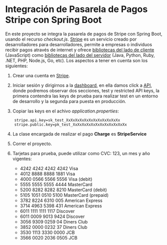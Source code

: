 # Integración de Pasarela de Pagos Stripe con Spring Boot

En este proyecto se integra la pasarela de pagos de Stripe con Spring Boot, usando el recurso *checkout.js*.
[Stripe](URL "https://stripe.com/") es un servicio creado por desarrolladores para desarrolladores, permite a empresas o individuos recibir pagos através de internet y ofrece [bibliotecas del lado de cliente](URL "https://stripe.com/docs/quickstart") (JavaScript) como [bibliotecas del lado del servidor](URL "https://stripe.com/docs/api") (Java, Python, Ruby, .NET, PHP, Node.js, Go, etc). Los aspectos a tener en cuenta son los siguientes:

1. Crear una cuenta en [Stripe](URL "https://dashboard.stripe.com/register").

2. Iniciar sesión y dirigirnos a la [dashboard](URl "https://dashboard.stripe.com/test/dashboard"), en ella damos click a [API](URL "https://dashboard.stripe.com/account/apikeys"), donde podremos observar dos secciones, test y restricted API keys, la primera contendra las keys de prueba para realizar test en un entorno de desarrollo y la segunda para puesta en producción.

3. Copiar las keys en el achivo *application.properties*:
```
	stripe.api.key=sk_test_XxXxXxXxXxXxXxXxXxXxXxXx
	stripe.public.key=pk_test_XxXxXxXxXxXxXxXxXxXxXxXx
```
4. La clase encargada de realizar el pago **Charge** es **StripeService**

5. Correr el proyecto.

6. Tarjetas para prueba, puede utilizar como CVC: 123, un mes y año vigentes:

	* 4242 4242 4242 4242 Visa
	* 4012 8888 8888 1881 Visa
	* 4000 0566 5566 5556 Visa (debit)
	* 5555 5555 5555 4444 MasterCard
	* 5200 8282 8282 8210 MasterCard (debit)
	* 5105 1051 0510 5100 MasterCard (prepaid)
	* 3782 8224 6310 005 American Express
	* 3714 4963 5398 431 American Express
	* 6011 1111 1111 1117 Discover
	* 6011 0009 9013 9424 Discover
	* 3056 9309 0259 04 Diners Club
	* 3852 0000 0232 37 Diners Club
	* 3530 1113 3330 0000 JCB
	* 3566 0020 2036 0505 JCB

